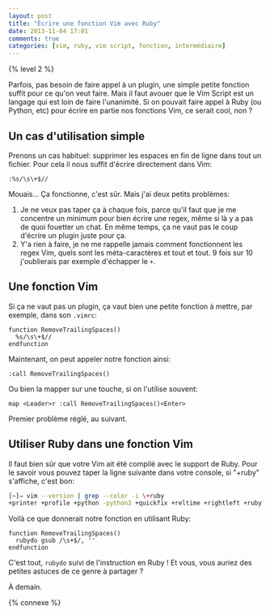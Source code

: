 ```yaml
---
layout: post
title: "Écrire une fonction Vim avec Ruby"
date: 2013-11-04 17:01
comments: true
categories: [vim, ruby, vim script, fonction, intermédiaire]
---
```


{% level 2 %}

Parfois, pas besoin de faire appel à un plugin, une simple petite fonction
suffit pour ce qu'on veut faire. Mais il faut avouer que le Vim Script est
un langage qui est loin de faire l'unanimité. Si on pouvait faire appel
à Ruby (ou Python, etc) pour écrire en partie nos fonctions Vim, ce serait
cool, non ?

<!-- more -->

Un cas d'utilisation simple
---------------------------
Prenons un cas habituel: supprimer les espaces en fin de ligne dans tout un
fichier. Pour cela il nous suffit d'écrire directement dans Vim:

``` vim
:%s/\s\+$//
```

Mouais… Ça fonctionne, c'est sûr. Mais j'ai deux petits problèmes:

1. Je ne veux pas taper ça à chaque fois, parce qu'il faut que je me
   concentre un minimum pour bien écrire une regex, même si là y a pas
   de quoi fouetter un chat. En même temps, ça ne vaut pas le coup
   d'écrire un plugin juste pour ça.
2. Y'a rien à faire, je ne me rappelle jamais comment fonctionnent les
   regex Vim, quels sont les méta-caractères et tout et tout. 9 fois
   sur 10 j'oublierais par exemple d'échapper le `+`.

Une fonction Vim
-----------------
Si ça ne vaut pas un plugin, ça vaut bien une petite fonction à mettre,
par exemple, dans son `.vimrc`:

``` vim
function RemoveTrailingSpaces()
  %s/\s\+$//
endfunction
```

Maintenant, on peut appeler notre fonction ainsi:

``` vim
:call RemoveTrailingSpaces()
```

Ou bien la mapper sur une touche, si on l'utilise souvent:

``` vim
map <Leader>r :call RemoveTrailingSpaces()<Enter>
```

Premier problème réglé, au suivant.

Utiliser Ruby dans une fonction Vim
-----------------------------------
Il faut bien sûr que votre Vim ait été compilé avec le support de Ruby.
Pour le savoir vous pouvez taper la ligne suivante dans votre console,
si "+ruby" s'affiche, c'est bon:

``` bash
[~]⇒ vim --version | grep --color -i \+ruby
+printer +profile +python -python3 +quickfix +reltime +rightleft +ruby 
```

Voilà ce que donnerait notre fonction en utilisant Ruby:

``` vim
function RemoveTrailingSpaces()
  rubydo gsub /\s+$/, ''
endfunction
```

C'est tout, `rubydo` suivi de l'instruction en Ruby !  Et vous, vous auriez des
petites astuces de ce genre à partager ?

À demain.

{% connexe %}

